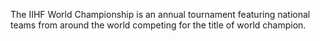 The IIHF World Championship is an annual tournament featuring national teams from around the world competing for the title of world champion.
